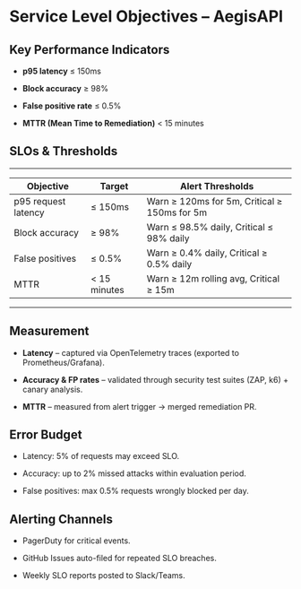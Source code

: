 # Service Level Objectives – AegisAPI



## Key Performance Indicators

- **p95 latency** ≤ 150ms  

- **Block accuracy** ≥ 98%  

- **False positive rate** ≤ 0.5%  

- **MTTR (Mean Time to Remediation)** < 15 minutes  



## SLOs & Thresholds

---

| **Objective**              | **Target**        | **Alert Thresholds**                          |
|-----------------------------|------------------|-----------------------------------------------|
| p95 request latency         | ≤ 150ms          | Warn ≥ 120ms for 5m, Critical ≥ 150ms for 5m  |
| Block accuracy              | ≥ 98%            | Warn ≤ 98.5% daily, Critical ≤ 98% daily      |
| False positives             | ≤ 0.5%           | Warn ≥ 0.4% daily, Critical ≥ 0.5% daily      |
| MTTR                        | < 15 minutes     | Warn ≥ 12m rolling avg, Critical ≥ 15m        |

---


## Measurement

- **Latency** – captured via OpenTelemetry traces (exported to Prometheus/Grafana).  

- **Accuracy & FP rates** – validated through security test suites (ZAP, k6) + canary analysis.  

- **MTTR** – measured from alert trigger → merged remediation PR.  



## Error Budget

- Latency: 5% of requests may exceed SLO.  

- Accuracy: up to 2% missed attacks within evaluation period.  

- False positives: max 0.5% requests wrongly blocked per day.  



## Alerting Channels

- PagerDuty for critical events.  

- GitHub Issues auto-filed for repeated SLO breaches.  

- Weekly SLO reports posted to Slack/Teams.  


